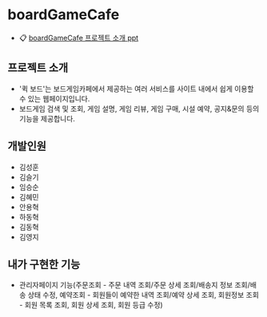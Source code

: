 # boardGameCafe
+ :clipboard: [boardGameCafe 프로젝트 소개 ppt](https://drive.google.com/file/d/1QznsPQIvSQnSnATtdCwi13Y5G4Mr1FNw/view?usp=share_link)

## 프로젝트 소개
+ '퀵 보드'는 보드게임카페에서 제공하는 여러 서비스를 사이트 내에서 쉽게 이용할 수 있는 웹페이지입니다.
+  보드게임 검색 및 조회, 게임 설명, 게임 리뷰, 게임 구매, 시설 예약, 공지&문의 등의 기능을 제공합니다.

## 개발인원
+ 김성훈
+ 김슬기 
+ 임승순
+ 김혜민
+ 안용혁
+ 하동혁
+ 김동혁
+ 김영지

## 내가 구현한 기능
+ 관리자페이지 기능(주문조회 - 주문 내역 조회/주문 상세 조회/배송지 정보 조회/배송 상태 수정, 예약조회 - 회원들이 예약한 내역 조회/예약 상세 조회, 회원정보 조회 - 회원 목록 조회, 회원 상세 조회, 회원 등급 수정)
